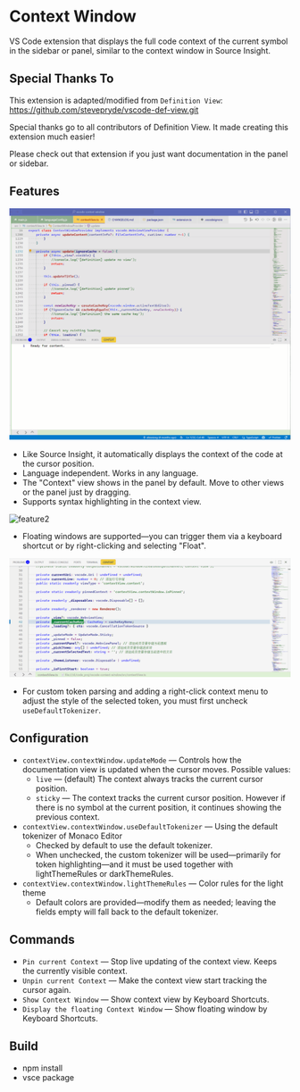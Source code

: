 # Context Window

VS Code extension that displays the full code context of the current symbol in the sidebar or panel, similar to the context window in Source Insight.

## Special Thanks To

This extension is adapted/modified from `Definition View`: https://github.com/stevepryde/vscode-def-view.git

Special thanks go to all contributors of Definition View. It made creating this extension much easier!

Please check out that extension if you just want documentation in the panel or sidebar.

## Features

![feature](https://github.com/zhiminxiong/vscode-context-window/blob/master/doc/feature.gif?raw=true)

- Like Source Insight, it automatically displays the context of the code at the cursor position.
- Language independent. Works in any language.
- The "Context" view shows in the panel by default. Move to other views or the panel just by dragging.
- Supports syntax highlighting in the context view.

![feature2](https://github.com/zhiminxiong/vscode-context-window/blob/master/doc/feature2.gif?raw=true)
- Floating windows are supported—you can trigger them via a keyboard shortcut or by right-clicking and selecting "Float".

![tokenStyle](https://github.com/zhiminxiong/vscode-context-window/blob/master/doc/tokenStyle.gif?raw=true)

- For custom token parsing and adding a right-click context menu to adjust the style of the selected token, you must first uncheck `useDefaultTokenizer`.

## Configuration

- `contextView.contextWindow.updateMode` — Controls how the documentation view is updated when the cursor moves. Possible values:
    - `live` — (default) The context always tracks the current cursor position.
    - `sticky` — The context tracks the current cursor position. However if there is no symbol at the current position, it continues showing the previous context.
- `contextView.contextWindow.useDefaultTokenizer` — Using the default tokenizer of Monaco Editor
    - Checked by default to use the default tokenizer.
    - When unchecked, the custom tokenizer will be used—primarily for token  highlighting—and it must be used together with lightThemeRules or darkThemeRules.
- `contextView.contextWindow.lightThemeRules` — Color rules for the light theme
    - Default colors are provided—modify them as needed; leaving the fields empty will fall back to the default tokenizer.

## Commands

- `Pin current Context` — Stop live updating of the context view. Keeps the currently visible context. 
- `Unpin current Context` — Make the context view start tracking the cursor again.
- `Show Context Window` — Show context view by Keyboard Shortcuts.
- `Display the floating Context Window` — Show floating window by Keyboard Shortcuts.

## Build

- npm install
- vsce package
